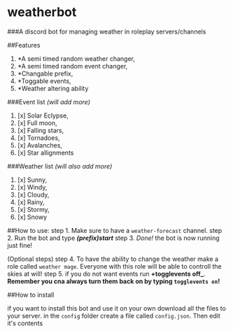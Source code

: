 # weatherbot
###A discord bot for managing weather in roleplay servers/channels

##Features
1.  *A semi timed random weather changer,
2.  *A semi timed random event changer,
3.  *Changable prefix,
4.  *Toggable events,
5.  *Weather altering ability


###Event list *(will add more)*
1. [x] Solar Eclypse,
2. [x] Full moon,
3. [x] Falling stars,
4. [x] Tornadoes,
5. [x] Avalanches,
6. [x] Star allignments


###Weather list *(will also add more)*
1. [x] Sunny,
2. [x] Windy,
3. [x] Cloudy,
4. [x] Rainy,
5. [x] Stormy,
6. [x] Snowy




##How to use:
step 1.  Make sure to have a `weather-forecast` channel.
step 2.  Run the bot  and type **_(prefix)start_**
step 3.  *Done!* the bot is now running just fine!

(Optional steps)
step 4. To have the ability to change the weather make a role called `weather mage`. Everyone with this role will be able to controll the skies at will!
step 5. if you do not want events run **+togglevents off_**. **Remember you cna always turn them back on by typing `togglevents on`!**


##How to install

if you want to install this bot and use it on your own download all the files to your server.
in the `config` folder create a file called `config.json`.
Then edit it's contents
